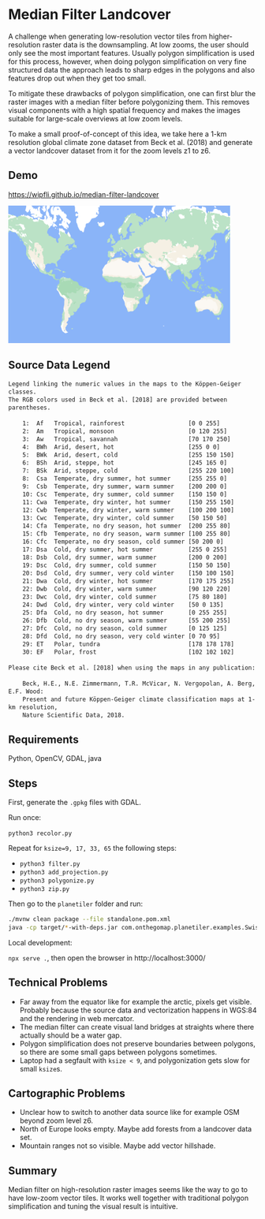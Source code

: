 # Median Filter Landcover

A challenge when generating low-resolution vector tiles from higher-resolution raster data is the downsampling. At low zooms, the user should only see the most important features. Usually polygon simplification is used for this process, however, when doing polygon simplification on very fine structured data the approach leads to sharp edges in the polygons and also features drop out when they get too small.

To mitigate these drawbacks of polygon simplification, one can first blur the raster images with a median filter before polygonizing them. This removes visual components with a high spatial frequency and makes the images suitable for large-scale overviews at low zoom levels.

To make a small proof-of-concept of this idea, we take here a 1-km resolution global climate zone dataset from Beck et al. (2018) and generate a vector landcover dataset from it for the zoom levels z1 to z6.

## Demo

https://wipfli.github.io/median-filter-landcover

<a href="https://wipfli.github.io/median-filter-landcover"><img src="screenshot.png" width=450/></a>

## Source Data Legend

```
Legend linking the numeric values in the maps to the Köppen-Geiger classes.
The RGB colors used in Beck et al. [2018] are provided between parentheses.

    1:  Af   Tropical, rainforest                  [0 0 255]
    2:  Am   Tropical, monsoon                     [0 120 255]
    3:  Aw   Tropical, savannah                    [70 170 250]
    4:  BWh  Arid, desert, hot                     [255 0 0]
    5:  BWk  Arid, desert, cold                    [255 150 150]
    6:  BSh  Arid, steppe, hot                     [245 165 0]
    7:  BSk  Arid, steppe, cold                    [255 220 100]
    8:  Csa  Temperate, dry summer, hot summer     [255 255 0]
    9:  Csb  Temperate, dry summer, warm summer    [200 200 0]
    10: Csc  Temperate, dry summer, cold summer    [150 150 0]
    11: Cwa  Temperate, dry winter, hot summer     [150 255 150]
    12: Cwb  Temperate, dry winter, warm summer    [100 200 100]
    13: Cwc  Temperate, dry winter, cold summer    [50 150 50]
    14: Cfa  Temperate, no dry season, hot summer  [200 255 80]
    15: Cfb  Temperate, no dry season, warm summer [100 255 80]
    16: Cfc  Temperate, no dry season, cold summer [50 200 0]
    17: Dsa  Cold, dry summer, hot summer          [255 0 255]
    18: Dsb  Cold, dry summer, warm summer         [200 0 200]
    19: Dsc  Cold, dry summer, cold summer         [150 50 150]
    20: Dsd  Cold, dry summer, very cold winter    [150 100 150]
    21: Dwa  Cold, dry winter, hot summer          [170 175 255]
    22: Dwb  Cold, dry winter, warm summer         [90 120 220]
    23: Dwc  Cold, dry winter, cold summer         [75 80 180]
    24: Dwd  Cold, dry winter, very cold winter    [50 0 135]
    25: Dfa  Cold, no dry season, hot summer       [0 255 255]
    26: Dfb  Cold, no dry season, warm summer      [55 200 255]
    27: Dfc  Cold, no dry season, cold summer      [0 125 125]
    28: Dfd  Cold, no dry season, very cold winter [0 70 95]
    29: ET   Polar, tundra                         [178 178 178]
    30: EF   Polar, frost                          [102 102 102]

Please cite Beck et al. [2018] when using the maps in any publication:

    Beck, H.E., N.E. Zimmermann, T.R. McVicar, N. Vergopolan, A. Berg, E.F. Wood:
    Present and future Köppen-Geiger climate classification maps at 1-km resolution,
    Nature Scientific Data, 2018.
```

## Requirements

Python, OpenCV, GDAL, java

## Steps

First, generate the `.gpkg` files with GDAL.

Run once:

`python3 recolor.py`

Repeat for `ksize=9, 17, 33, 65` the following steps:

* `python3 filter.py`
* `python3 add_projection.py`
* `python3 polygonize.py`
* `python3 zip.py`

Then go to the `planetiler` folder and run:

```bash
./mvnw clean package --file standalone.pom.xml
java -cp target/*-with-deps.jar com.onthegomap.planetiler.examples.SwissMap --maxzoom=6
```

Local development:

`npx serve .`, then open the browser in http://localhost:3000/

## Technical Problems

* Far away from the equator like for example the arctic, pixels get visible. Probably because the source data and vectorization happens in WGS:84 and the rendering in web mercator.
* The median filter can create visual land bridges at straights where there actually should be a water gap.
* Polygon simplification does not preserve boundaries between polygons, so there are some small gaps between polygons sometimes.
* Laptop had a segfault with `ksize < 9`, and polygonization gets slow for small `ksize`s.

## Cartographic Problems

* Unclear how to switch to another data source like for example OSM beyond zoom level z6.
* North of Europe looks empty. Maybe add forests from a landcover data set.
* Mountain ranges not so visible. Maybe add vector hillshade.

## Summary

Median filter on high-resolution raster images seems like the way to go to have low-zoom vector tiles. It works well together with traditional polygon simplification and tuning the visual result is intuitive.

